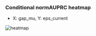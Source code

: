 ### Conditional normAUPRC heatmap

- X: gap_mu, Y: eps_current

![heatmap](/home/elicer/project_0814_2/results/20250816-055047/holdout/conditional_heatmap_gap_mu_vs_eps_current.png)

